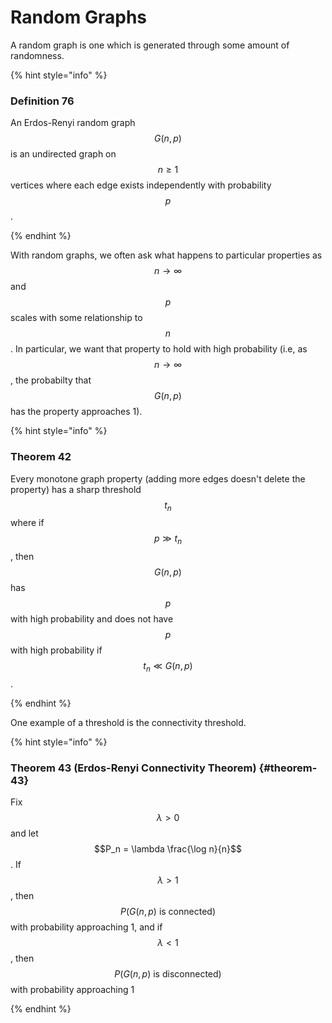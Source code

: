 # Random Graphs

A random graph is one which is generated through some amount of
randomness.

{% hint style=\"info\" %}

### Definition 76

An Erdos-Renyi random graph $$G(n, p)$$ is an undirected graph on $$n \geq 1$$ vertices where each edge exists independently with probability $$p$$.

{% endhint %}

With random graphs, we often ask what happens to particular properties
as $$n\to\infty$$ and $$p$$ scales with some relationship to $$n$$. In
particular, we want that property to hold with high probability (i.e, as
$$n\to\infty$$, the probabilty that $$G(n,p)$$ has the property
approaches 1).

{% hint style=\"info\" %}

### Theorem 42

Every monotone graph property (adding more edges doesn\'t delete the property) has a sharp threshold $$t_n$$ where if $$p   \gg t_n$$, then $$G(n, p)$$ has $$p$$ with high probability and does not have $$p$$ with high probability if $$t_n \ll G(n,p)$$.

{% endhint %}

One example of a threshold is the connectivity threshold.

{% hint style=\"info\" %}

### Theorem 43 (Erdos-Renyi Connectivity Theorem) {#theorem-43}

Fix $$\lambda > 0$$ and let $$P_n = \lambda \frac{\log n}{n}$$. If $$\lambda > 1$$, then $$P(G(n,p)\text{ is connected})$$ with probability approaching 1, and if $$\lambda < 1$$, then $$P(G(n,p)\text{ is disconnected})$$with probability approaching 1

{% endhint %}

